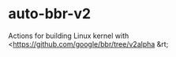 # auto-bbr-v2
Actions for building Linux kernel with &lt;https://github.com/google/bbr/tree/v2alpha &rt;
